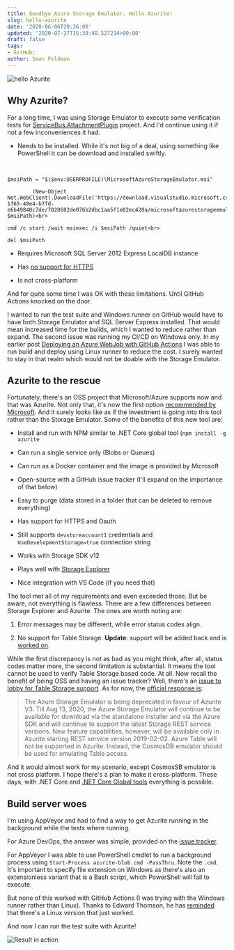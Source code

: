 ```yaml
---
title: Goodbye Azure Storage Emulator. Hello Azurite!
slug: hello-azurite
date: '2020-06-06T20:36:00'
updated: '2020-07-27T15:38:48.527234+00:00'
draft: false
tags:
- GitHub;
author: Sean Feldman
---
```

![hello Azurite][1]

## Why Azurite?

For a long time, I was using Storage Emulator to execute some verification tests for [ServiceBus.AttachmentPlugin](https://github.com/SeanFeldman/ServiceBus.AttachmentPlugin) project. And I'd continue using it if not a few inconveniences it had.

 - Needs to be installed. While it's not big of a deal, using something like PowerShell it can be download and installed swiftly. 
<br>

```
$msiPath = "$($env:USERPROFILE)\MicrosoftAzureStorageEmulator.msi"
        (New-Object Net.WebClient).DownloadFile('https://download.visualstudio.microsoft.com/download/pr/e9476781-1f65-40e4-b7fd-e6b49840c7de/7028682de076b2dbc1aa5f1e02ec420a/microsoftazurestorageemulator.msi', $msiPath)<br>
cmd /c start /wait msiexec /i $msiPath /quiet<br>
del $msiPath
```

 - Requires Microsoft SQL Server 2012 Express LocalDB instance
 - Has [no support for HTTPS](https://docs.microsoft.com/en-us/azure/storage/common/storage-use-emulator#authenticating-requests-against-the-storage-emulator)
 - Is not cross-platform

And for quite some time I was OK with these limitations. Until GitHub Actions knocked on the door.
I wanted to run the test suite and Windows runner on GitHub would have to have both Storage Emulator and SQL Server Express installed. That would mean increased time for the builds, which I wanted to reduce rather than expand. The second issue was running my CI/CD on Windows only. In my earlier post [Deploying an Azure WebJob with GitHub Actions](https://weblogs.asp.net/sfeldman/azure-webjob-with-github-action) I was able to run build and deploy using Linux runner to reduce the cost. I surely wanted to stay in that realm which would not be doable with the Storage Emulator.

## Azurite to the rescue

Fortunately, there's an OSS project that Microsoft/Azure supports now and that was Azurite. Not only that, it's now the first option [recommended by Microsoft](https://docs.microsoft.com/en-us/azure/storage/common/storage-use-azurite). And it surely looks like as if the investment is going into this tool rather than the Storage Emulator. Some of the benefits of this new tool are:

 - Install and run with NPM similar to .NET Core global tool (`npm install -g azurite`
 - Can run a single service only (Blobs or Queues)
 - Can run as a Docker container and the image is provided by Microsoft
 - Open-source with a GitHub issue tracker (I'll expand on the importance of that below)
 - Easy to purge (data stored in a folder that can be deleted to remove everything)
 - Has support for HTTPS and Oauth
 - Still supports `devstoreaccount1` credentials and `UseDevelopmentStorage=true` connection string
 - Works with Storage SDK v12
 - Plays well with [Storage Explorer](https://azure.microsoft.com/en-us/features/storage-explorer/)
 - Nice integration with VS Code (if you need that)

The tool met all of my requirements and even exceeded those. But be aware, not everything is flawless. There are a few differences between Storage Explorer and Azurite. The ones are worth noting are:

 1. Error messages may be different, while error status codes align.
 2. No support for Table Storage. **Update**: support will be added back and is [worked on][2].

While the first discrepancy is not as bad as you might think, after all, status codes matter more, the second limitation is substantial.  It means the tool cannot be used to verify Table Storage based code. At all. Now recall the benefit of being OSS and having an issue tracker? Well, there's an [issue to lobby for Table Storage support](https://github.com/Azure/Azurite/issues/428). As for now, the [official response is](https://github.com/Azure/Azurite/issues/253#issuecomment-524146020): 

> The Azure Storage Emulator is being deprecated in favour of Azurite V3. Till Aug 13, 2020, the Azure Storage Emulator will continue to be available for download via the standalone installer and via the Azure SDK and will continue to support the latest Storage REST service versions. New feature capabilities, however, will be available only in Azurite starting REST service version 2019-02-02. Azure Table will not be supported in Azurite. Instead, the CosmosDB emulator should be used for emulating Table access.

And it would almost work for my scenario, except CosmosSB emulator is not cross platform. I hope there's a plan to make it cross-platform. These days, with .NET Core and [.NET Core Global tools](https://docs.microsoft.com/en-us/dotnet/core/tools/global-tools) everything is possible.

## Build server woes

I'm using AppVeyor and had to find a way to get Azurite running in the background while the tests where running. 

For Azure DevOps, the answer was simple, provided on the [issue tracker](https://github.com/Azure/Azurite/issues/382). 
For AppVeyor I was able to use PowerShell cmdlet to run a background process using `Start-Process azurite-blob.cmd -PassThru`. Note the `.cmd`. It's important to specify file extension on Windows as there's also an extensionless variant that is a Bash script, which PowerShell will fail to execute.

But none of this worked with GitHub Actions (I was trying with the Windows runner rather than Linux). Thanks to Edward Thomson, he has [reminded](https://github.com/Azure/Azurite/issues/451#issuecomment-639398801) that there's a Linux version that just worked.

And now I can run the test suite with Azurite!

![Result in action][3]

<p><p><div style="height:50px"><br</p></p>


[1]: https://aspblogs.blob.core.windows.net:443/media/sfeldman/2020/hello-azurite/image-1.png
[2]: https://github.com/Azure/Azurite/issues/428#issuecomment-664213293
[3]: https://aspblogs.blob.core.windows.net:443/media/sfeldman/2020/hello-azurite/image.png
